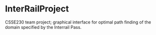 # InterRailProject
CSSE230 team project; graphical interface for optimal path finding of the domain specified by the Interrail Pass.

